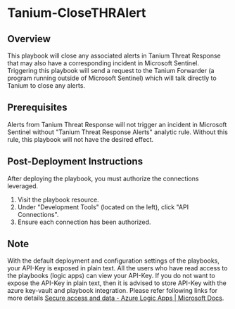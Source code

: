 # Tanium-CloseTHRAlert

## Overview
This playbook will close any associated alerts in Tanium Threat Response that may also have a corresponding incident in Microsoft Sentinel. Triggering this playbook will send a request to the Tanium Forwarder (a program running outside of Microsoft Sentinel) which will talk directly to Tanium to close any alerts.  

## Prerequisites
Alerts from Tanium Threat Response will not trigger an incident in Microsoft Sentinel without "Tanium Threat Response Alerts" analytic rule. Without this rule, this playbook will not have the desired effect.

## Post-Deployment Instructions
After deploying the playbook, you must authorize the connections leveraged.

1. Visit the playbook resource.
2. Under "Development Tools" (located on the left), click "API Connections".
3. Ensure each connection has been authorized.

## Note
With the default deployment and configuration settings of the playbooks, your API-Key is exposed in plain text. All the users who have read access to the playbooks (logic apps) can view your API-Key.
If you do not want to expose the API-Key in plain text, then it is advised to store API-Key with the azure key-vault and playbook integration. Please refer following links for more details [Secure access and data - Azure Logic Apps | Microsoft Docs](https://docs.microsoft.com/azure/logic-apps/logic-apps-securing-a-logic-app?tabs=azure-portal#secure-inputs-and-outputs-in-the-designer).
